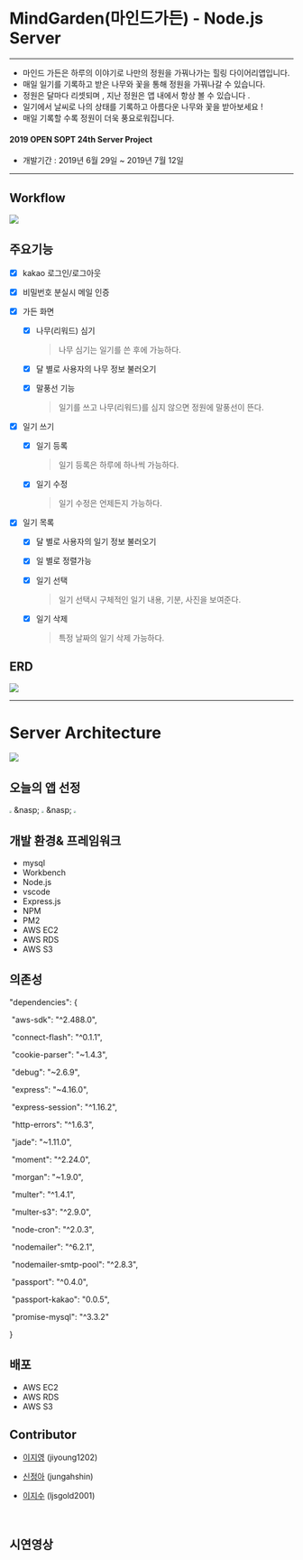 # MindGarden(마인드가든) - Node.js Server

------

- 마인드 가든은 하루의 이야기로 나만의 정원을 가꿔나가는 힐링 다이어리앱입니다. 
- 매일 일기를 기록하고 받은 나무와 꽃을 통해 정원을 가꿔나갈 수 있습니다. 
- 정원은 달마다 리셋되며 , 지난 정원은 앱 내에서 항상 볼 수 있습니다 . 
- 일기에서 날씨로 나의 상태를 기록하고 아름다운 나무와 꽃을 받아보세요 ! 
- 매일 기록할 수록 정원이 더욱 풍요로워집니다.


#### 2019 OPEN SOPT 24th Server Project

- 개발기간 :  2019년 6월 29일 ~ 2019년 7월 12일

------

## Workflow

![](https://img1.daumcdn.net/thumb/R1280x0/?scode=mtistory2&fname=https%3A%2F%2Fk.kakaocdn.net%2Fdn%2FbOXaLH%2FbtqEn70YFeD%2F8guroo60sKId0m4t2yqhN0%2Fimg.png)



## 주요기능

- [x] kakao 로그인/로그아웃

- [x] 비밀번호 분실시 메일 인증

- [x] 가든 화면

  - [x] 나무(리워드) 심기

    > 나무 심기는 일기를 쓴 후에 가능하다.

  - [x] 달 별로 사용자의 나무 정보 불러오기

  - [x] 말풍선 기능

    > 일기를 쓰고 나무(리워드)를 심지 않으면 정원에 말풍선이 뜬다.

- [x] 일기 쓰기

  - [x] 일기 등록

    > 일기 등록은 하루에 하나씩 가능하다.

  - [x] 일기 수정

    > 일기 수정은 언제든지 가능하다.

- [x] 일기 목록

  - [x] 달 별로 사용자의 일기 정보 불러오기

  - [x] 일 별로 정렬가능

  - [x] 일기 선택

    > 일기 선택시 구체적인 일기 내용, 기분, 사진을 보여준다.

  - [x] 일기 삭제

    > 특정 날짜의 일기 삭제 가능하다.

## ERD

![](https://img1.daumcdn.net/thumb/R1280x0/?scode=mtistory2&fname=https%3A%2F%2Fk.kakaocdn.net%2Fdn%2FbjOGR5%2FbtqEnhbSCjP%2FmxvTTRtWfLfkQVIpOuEcKk%2Fimg.png)



------



# Server Architecture

![](https://img1.daumcdn.net/thumb/R1280x0/?scode=mtistory2&fname=https%3A%2F%2Fk.kakaocdn.net%2Fdn%2FuIZOf%2FbtqEmo4bfHJ%2F7HpAkVjQq0HJIxKBtcikYk%2Fimg.png)



## 오늘의 앱 선정

<img src="https://img1.daumcdn.net/thumb/R1280x0/?scode=mtistory2&amp;fname=https%3A%2F%2Fk.kakaocdn.net%2Fdn%2FbXx3K7%2FbtqEmqt8Qyx%2FO77kWwmZ7RafJokTjOZqWK%2Fimg.png" style="zoom:25%;" /> 
&nasp;
<img src="https://img1.daumcdn.net/thumb/R1280x0/?scode=mtistory2&amp;fname=https%3A%2F%2Fk.kakaocdn.net%2Fdn%2FmjfK1%2FbtqEmMpZaf5%2FwN9OOezpJGWKIzB0J1kZU0%2Fimg.png" style="zoom:25%;" />
&nasp;
<img src="https://img1.daumcdn.net/thumb/R1280x0/?scode=mtistory2&amp;fname=https%3A%2F%2Fk.kakaocdn.net%2Fdn%2Fb9Mbv3%2FbtqEmLLjDVt%2FMPyBxtqdFkm0kYVnTSxJMK%2Fimg.png" style="zoom:25%;" /> 



## 개발 환경& 프레임워크

- mysql
- Workbench
- Node.js
- vscode
- Express.js
- NPM
- PM2
- AWS EC2
- AWS RDS
- AWS S3



## 의존성

  "dependencies": {

​    "aws-sdk": "^2.488.0",

​    "connect-flash": "^0.1.1",

​    "cookie-parser": "~1.4.3",

​    "debug": "~2.6.9",

​    "express": "~4.16.0",

​    "express-session": "^1.16.2",

​    "http-errors": "^1.6.3",

​    "jade": "~1.11.0",

​    "moment": "^2.24.0",

​    "morgan": "~1.9.0",

​    "multer": "^1.4.1",

​    "multer-s3": "^2.9.0",

​    "node-cron": "^2.0.3",

​    "nodemailer": "^6.2.1",

​    "nodemailer-smtp-pool": "^2.8.3",

​    "passport": "^0.4.0",

​    "passport-kakao": "0.0.5",

​    "promise-mysql": "^3.3.2"

  }



## 배포 

- AWS EC2
- AWS RDS
- AWS S3

 

## Contributor

- [이지영](https://github.com/jiyoung1202) (jiyoung1202)

- [신정아](https://github.com/jungahshin) (jungahshin)

- [이지수](https://github.com/ljsgold2001) (ljsgold2001)

  <br>

## 시연영상
